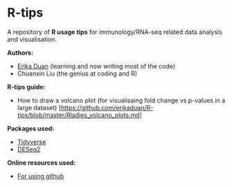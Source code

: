 # R-tips
A repository of **R usage tips** for immunology/RNA-seq related data analysis and visualisation.

**Authors:** 

* [Erika Duan](https://scholar.google.com.au/citations?user=fBMQu8wAAAAJ&hl=en) (learning and now writing most of the code)
* Chuanxin Liu (the genius at coding and R)

**R-tips guide:**  
* How to draw a volcano plot (for visualisaing fold change vs p-values in a large dataset) [https://github.com/erikaduan/R-tips/blob/master/Rladies_volcano_plots.md]  

 
**Packages used:**

* [Tidyverse](https://www.tidyverse.org/packages/)
* [DESeq2](https://bioconductor.org/packages/release/bioc/html/DESeq2.html)

**Online resources used:** 

* [For using github](https://jennybc.github.io/2014-05-12-ubc/ubc-r/session03_git.html)
